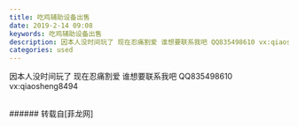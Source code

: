 ```yaml
---
title: 吃鸡辅助设备出售
date: 2019-2-14 09:08
keywords: 吃鸡辅助设备出售
description: 因本人没时间玩了 现在忍痛割爱 谁想要联系我吧 QQ835498610 vx:qiaosheng8494
categories: used
---
```

<td class="t_f" id="postmessage_2998141">

因本人没时间玩了 现在忍痛割爱 谁想要联系我吧 QQ835498610 vx:qiaosheng8494<br/>
<img alt="" border="0" class="zoom" data-cf-modified-93d2f918147a5e8e5fda27a1-="" file="http://www.flw.ph/data/appbyme/upload/image/201902/14/gXtbZlb7pyHi.jpg" id="aimg_kGZgD" lazyloadthumb="1" onclick="" onmouseover="" src="http://www.flw.ph/data/appbyme/upload/image/201902/14/gXtbZlb7pyHi.jpg"/><br/>
<br/>
</td>
###### 转载自[菲龙网]